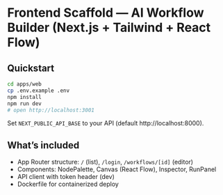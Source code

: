 # Frontend Scaffold — AI Workflow Builder (Next.js + Tailwind + React Flow)

## Quickstart
```bash
cd apps/web
cp .env.example .env
npm install
npm run dev
# open http://localhost:3001
```

Set `NEXT_PUBLIC_API_BASE` to your API (default http://localhost:8000).

## What’s included
- App Router structure: `/` (list), `/login`, `/workflows/[id]` (editor)
- Components: NodePalette, Canvas (React Flow), Inspector, RunPanel
- API client with token header (dev)
- Dockerfile for containerized deploy
```
